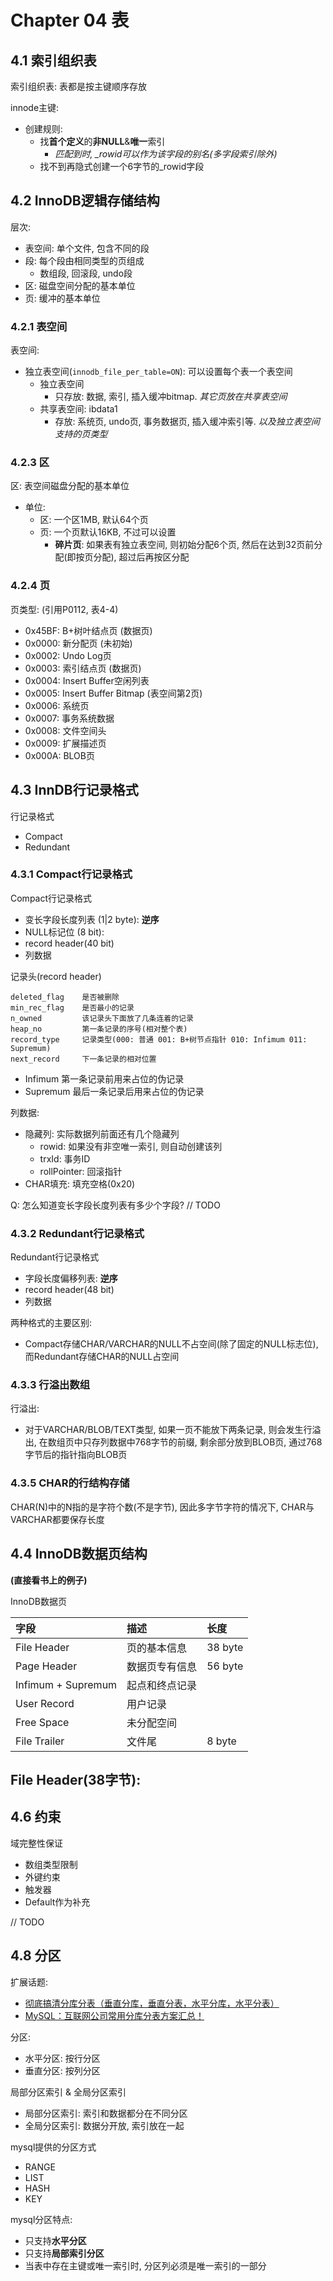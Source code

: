 # Chapter 04 表

## 4.1 索引组织表

索引组织表: 表都是按主键顺序存放

innode主键:
- 创建规则: 
  - 找**首个定义**的**非NULL**&**唯一**索引
    - *匹配到时, _rowid可以作为该字段的别名(多字段索引除外)*
  - 找不到再隐式创建一个6字节的_rowid字段

## 4.2 InnoDB逻辑存储结构


层次:
- 表空间: 单个文件, 包含不同的段
- 段: 每个段由相同类型的页组成
  - 数组段, 回滚段, undo段
- 区: 磁盘空间分配的基本单位
- 页: 缓冲的基本单位

### 4.2.1 表空间

表空间:
- 独立表空间(`innodb_file_per_table=ON`): 可以设置每个表一个表空间
  - 独立表空间
    - 只存放: 数据, 索引, 插入缓冲bitmap. *其它页放在共享表空间*
  - 共享表空间: ibdata1
    - 存放: 系统页, undo页, 事务数据页, 插入缓冲索引等. *以及独立表空间支持的页类型*

### 4.2.3 区

区: 表空间磁盘分配的基本单位
- 单位: 
  - 区: 一个区1MB, 默认64个页
  - 页: 一个页默认16KB, 不过可以设置
    - **碎片页**: 如果表有独立表空间, 则初始分配6个页, 然后在达到32页前分配(即按页分配), 超过后再按区分配


### 4.2.4 页


页类型: (引用P0112, 表4-4)
- 0x45BF: B+树叶结点页 (数据页)
- 0x0000: 新分配页 (未初始)
- 0x0002: Undo Log页
- 0x0003: 索引结点页  (数据页)
- 0x0004: Insert Buffer空闲列表
- 0x0005: Insert Buffer Bitmap (表空间第2页)
- 0x0006: 系统页
- 0x0007: 事务系统数据
- 0x0008: 文件空间头
- 0x0009: 扩展描述页
- 0x000A: BLOB页


## 4.3 InnDB行记录格式 

行记录格式
- Compact
- Redundant

### 4.3.1 Compact行记录格式 

Compact行记录格式
- 变长字段长度列表 (1|2 byte): **逆序**
- NULL标记位 (8 bit): 
- record header(40 bit)
- 列数据

记录头(record header) 
```
deleted_flag    是否被删除
min_rec_flag    是否最小的记录
n_owned         该记录头下面放了几条连着的记录
heap_no         第一条记录的序号(相对整个表)
record_type     记录类型(000: 普通 001: B+树节点指针 010: Infimum 011: Supremum)
next_record     下一条记录的相对位置
```
- Infimum 第一条记录前用来占位的伪记录
- Supremum 最后一条记录后用来占位的伪记录


列数据:
- 隐藏列: 实际数据列前面还有几个隐藏列
  - rowid: 如果没有非空唯一索引, 则自动创建该列
  - trxId: 事务ID
  - rollPointer: 回滚指针
- CHAR填充: 填充空格(0x20)


Q: 怎么知道变长字段长度列表有多少个字段?
// TODO

### 4.3.2 Redundant行记录格式

Redundant行记录格式
- 字段长度偏移列表: **逆序**
- record header(48 bit)
- 列数据


两种格式的主要区别:
- Compact存储CHAR/VARCHAR的NULL不占空间(除了固定的NULL标志位), 而Redundant存储CHAR的NULL占空间


### 4.3.3 行溢出数组

行溢出:
- 对于VARCHAR/BLOB/TEXT类型, 如果一页不能放下两条记录, 则会发生行溢出, 在数组页中只存列数据中768字节的前缀, 剩余部分放到BLOB页, 通过768字节后的指针指向BLOB页

### 4.3.5 CHAR的行结构存储

CHAR(N)中的N指的是字符个数(不是字节), 因此多字节字符的情况下, CHAR与VARCHAR都要保存长度


## 4.4 InnoDB数据页结构 

**(直接看书上的例子)**

InnoDB数据页

| 字段　　　 　            | 描述　　　　　 | 长度      |
|:-------------------|:--------|:--------|
| File Header        | 页的基本信息　 | 38 byte |
| Page Header        | 数据页专有信息 | 56 byte |
| Infimum + Supremum | 起点和终点记录 |         |
| User Record        | 用户记录　　　 |         |
| Free Space         | 未分配空间　　 |         |
| File Trailer       | 文件尾　　　　 | 8  byte |

File Header(38字节):
- 

## 4.6 约束

域完整性保证
- 数组类型限制
- 外键约束
- 触发器
- Default作为补充

// TODO

## 4.8 分区

扩展话题:
- [彻底搞清分库分表（垂直分库，垂直分表，水平分库，水平分表）](https://blog.csdn.net/weixin_44062339/article/details/100491744)
- [MySQL：互联网公司常用分库分表方案汇总！](https://zhuanlan.zhihu.com/p/137368446)

分区:
- 水平分区: 按行分区
- 垂直分区: 按列分区

局部分区索引 & 全局分区索引
- 局部分区索引: 索引和数据都分在不同分区
- 全局分区索引: 数据分开放, 索引放在一起

mysql提供的分区方式
- RANGE
- LIST
- HASH
- KEY

mysql分区特点:
- 只支持**水平分区**
- 只支持**局部索引分区**
- 当表中存在主键或唯一索引时, 分区列必须是唯一索引的一部分


